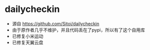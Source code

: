 # dailycheckin
- 源自 https://github.com/Sitoi/dailycheckin
- 由于原作者几乎不维护，并且代码丢在了pypi，所以有了这个自用库
- 已修复小米运动 
- 已修复天翼云盘
